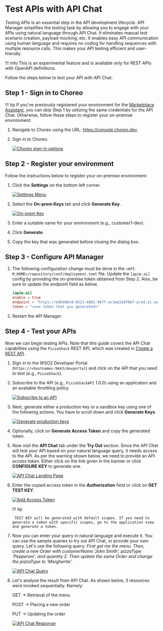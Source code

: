 # Test APIs with API Chat

Testing APIs is an essential step in the API development lifecycle. API Manager simplifies the testing task by allowing you to engage with your APIs using natural language through API Chat. It eliminates manual test scenario creation, payload mocking, etc. It enables easy API communication using human language and requires no coding for handling sequences with multiple resource calls. This makes your API testing efficient and user-friendly.

!!! info
    This is an experimental feature and is available only for REST APIs with OpenAPI definitions.

Follow the steps below to test your API with API Chat:

## Step 1 - Sign in to Choreo

!!! tip
    If you've previously registered your environment for the [Marketplace Assistant]({{base_path}}/consume/invoke-api/invoke-apis-using-tools/), you can skip Step 1 by utilizing the same credentials for the API Chat. Otherwise, follow these steps to register your on-premise environment:

1. Navigate to Choreo using the URL: <a href="https://console.choreo.dev">https://console.choreo.dev</a>.

2. Sign in to Choreo.

   [![Choreo sign-in options]({{base_path}}/assets/img/observe/sign-in-choreo.png)]({{base_path}}/assets/img/observe/sign-in-choreo.png)

## Step 2 - Register your environment

Follow the instructions below to register your on-premise environment:

1. Click the **Settings** on the bottom left corner.

      [![Settings Menu]({{base_path}}/assets/img/observe/settings-menu.png)]({{base_path}}/assets/img/observe/settings-menu.png)

2. Select the **On-prem Keys** tab and click **Generate Key**.

      [![On-prem Key]({{base_path}}/assets/img/observe/on-prem-key.png)]({{base_path}}/assets/img/observe/on-prem-key.png)

3. Enter a suitable name for your environment (e.g., customer1-dev).

4. Click **Generate**.
5. Copy the key that was generated before closing the dialog box.

## Step 3 - Configure API Manager

1. The following configuration change must be done in the `<API-M_HOME>/repository/conf/deployment.toml` file. Update the `[apim.ai]` config by providing the on-premise token obtained from Step 2. Also, be sure to update the endpoint field as below.

      ```toml
      [apim.ai]
      enable = true
      endpoint = "https://e95488c8-8511-4882-967f-ec3ae2a0f86f-prod.e1-us-east-azure.choreoapis.dev/lgpt/interceptor-service/interceptor-service-be2/v1.0"
      token = "<use token that you generated>"
      ```

2. Restart the API Manager.

## Step 4 - Test your APIs

Now we can begin testing APIs. Note that this guide covers the API Chat capabilties using the `PizzaShack` REST API, which was created in [Create a REST API]({{base_path}}/design/create-api/create-rest-api/create-a-rest-api/).

1.  Sign in to the WSO2 Developer Portal (`https://<hostname>:9443/devportal`) and click on the API that you need to test (e.g., `PizzaShack`).

2.  Subscribe to the API (e.g., `PizzaShackAPI` 1.0.0) using an application and an available throttling policy.

    [![Subscribe to an API]({{base_path}}/assets/img/learn/subscribe-to-api.png)]({{base_path}}/assets/img/learn/subscribe-to-api.png)

3. Next, generate either a production key or a sandbox key using one of the following actions. You have to scroll down and click **Generate Keys**.

    [![Generate production keys]({{base_path}}/assets/img/learn/generate-application-keys.png)]({{base_path}}/assets/img/learn/generate-application-keys.png)

4. Optionally, click on **Generate Access Token** and copy the generated token.

5.  Now visit the **API Chat** tab under the **Try Out** section. Since the API Chat will test your API based on your natural language query, it needs access to the API. As per the warning shown below, we need to provide an API access token. Either click on the link given in the banner or click **CONFIGURE KEY** to generate one.

    [![API Chat Landing Page]({{base_path}}/assets/img/get_started/api-chat.png)]({{base_path}}/assets/img/get_started/api-chat.png)

6.  Enter the copied access token in the **Authorization** field or click on **GET TEST KEY**.

    [![Add Access Token]({{base_path}}/assets/img/get_started/api-chat-access-token.png)]({{base_path}}/assets/img/get_started/api-chat-access-token.png)

    !!! tip

         TEST KEY will be generated with default scopes. If you need to generate a token with specific scopes, go to the application view and generate a token.

7. Now you can enter your query in natural language and execute it. You can use the sample queries to try out API Chat, or provide your own query. Let's use the following query: _First get me the menu. Then, create a new Order with customerName 'John Smith', pizzaType 'Pepperoni', and quantity 2. Then update the same Order and change the pizzaType to 'Margherita'._

    [![API Chat Query]({{base_path}}/assets/img/get_started/api-chat-query.png)]({{base_path}}/assets/img/get_started/api-chat-query.png)

8. Let's analyse the result from API Chat. As shown below, 3 resources were invoked sequentially. Namely:

    GET &rarr; Retrieval of the menu

    POST &rarr; Placing a new order

    PUT &rarr; Updating the order

    [![API Chat Response]({{base_path}}/assets/img/get_started/api-chat-response.png)]({{base_path}}/assets/img/get_started/api-chat-response.png)
